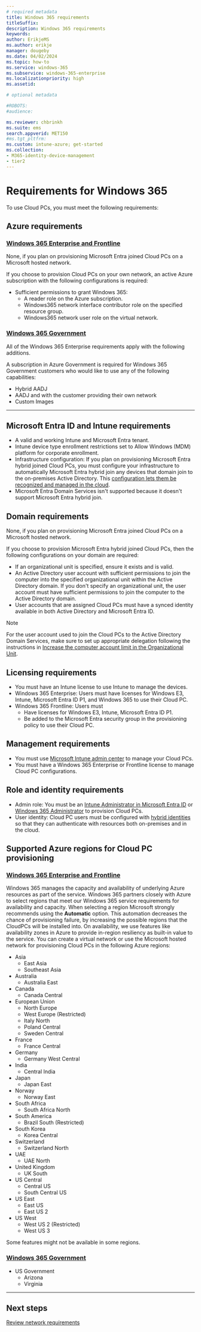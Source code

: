 ```yaml
---
# required metadata
title: Windows 365 requirements
titleSuffix:
description: Windows 365 requirements
keywords:
author: ErikjeMS  
ms.author: erikje
manager: dougeby
ms.date: 04/02/2024
ms.topic: how-to
ms.service: windows-365
ms.subservice: windows-365-enterprise
ms.localizationpriority: high
ms.assetid: 

# optional metadata

#ROBOTS:
#audience:

ms.reviewer: chbrinkh
ms.suite: ems
search.appverid: MET150
#ms.tgt_pltfrm:
ms.custom: intune-azure; get-started
ms.collection:
- M365-identity-device-management
- tier2
---
```


# Requirements for Windows 365

To use Cloud PCs, you must meet the following requirements:

## Azure requirements

### [Windows 365 Enterprise and Frontline](#tab/enterprise)

None, if you plan on provisioning Microsoft Entra joined Cloud PCs on a Microsoft hosted network.

If you choose to provision Cloud PCs on your own network, an active Azure subscription with the following configurations is required:

- Sufficient permissions to grant Windows 365:
  - A reader role on the Azure subscription.
  - Windows365 network interface contributor role on the specified resource group.
  - Windows365 network user role on the virtual network.

### [Windows 365 Government](#tab/government)

All of the Windows 365 Enterprise requirements apply with the following additions.

A subscription in Azure Government is required for Windows 365 Government customers who would like to use any of the following capabilities:

- Hybrid AADJ
- AADJ and with the customer providing their own network
- Custom Images

---

<a name='azure-active-directory-and-intune-requirements'></a>

## Microsoft Entra ID and Intune requirements

- A valid and working Intune and Microsoft Entra tenant.
- Intune device type enrollment restrictions set to Allow Windows (MDM) platform for corporate enrollment.
- Infrastructure configuration: If you plan on provisioning Microsoft Entra hybrid joined Cloud PCs, you must configure your infrastructure to automatically Microsoft Entra hybrid join any devices that domain join to the on-premises Active Directory. This [configuration lets them be recognized and managed in the cloud](/azure/active-directory/devices/overview).
- Microsoft Entra Domain Services isn't supported because it doesn't support Microsoft Entra hybrid join.

## Domain requirements

None, if you plan on provisioning Microsoft Entra joined Cloud PCs on a Microsoft hosted network.

If you choose to provision Microsoft Entra hybrid joined Cloud PCs, then the following configurations on your domain are required:

- If an organizational unit is specified, ensure it exists and is valid.
- An Active Directory user account with sufficient permissions to join the computer into the specified organizational unit within the Active Directory domain. If you don't specify an organizational unit, the user account must have sufficient permissions to join the computer to the Active Directory domain.
- User accounts that are assigned Cloud PCs must have a synced identity available in both Active Directory and Microsoft Entra ID.

> [!NOTE]
> For the user account used to join the Cloud PCs to the Active Directory Domain Services, make sure to set up appropriate delegation following the instructions in [Increase the computer account limit in the Organizational Unit](/mem/autopilot/windows-autopilot-hybrid#increase-the-computer-account-limit-in-the-organizational-unit).

## Licensing requirements

- You must have an Intune license to use Intune to manage the devices.
- Windows 365 Enterprise: Users must have licenses for Windows E3, Intune, Microsoft Entra ID P1, and Windows 365 to use their Cloud PC.
- Windows 365 Frontline: Users must
  - Have licenses for Windows E3, Intune, Microsoft Entra ID P1.
  - Be added to the Microsoft Entra security group in the provisioning policy to use their Cloud PC.

## Management requirements

- You must use [Microsoft Intune admin center](https://admin.microsoft.com/) to manage your Cloud PCs.
- You must have a Windows 365 Enterprise or Frontline license to manage Cloud PC configurations.

## Role and identity requirements

- Admin role: You must be an [Intune Administrator in Microsoft Entra ID](/azure/active-directory/users-groups-roles/directory-assign-admin-roles#intune-administrator) or [Windows 365 Administrator](/azure/active-directory/roles/permissions-reference) to provision Cloud PCs.
- User identity: Cloud PC users must be configured with [hybrid identities](/azure/active-directory/hybrid/whatis-hybrid-identity) so that they can authenticate with resources both on-premises and in the cloud.

## Supported Azure regions for Cloud PC provisioning

### [Windows 365 Enterprise and Frontline](#tab/ent)

Windows 365 manages the capacity and availability of underlying Azure resources as part of the service. Windows 365 partners closely with Azure to select regions that meet our Windows 365 service requirements for availability and capacity. When selecting a region Microsoft strongly recommends using the **Automatic** option. This automation decreases the chance of provisioning failure, by increasing the possible regions that the CloudPCs will be installed into. On availability, we use features like availability zones in Azure to provide in-region resiliency as built-in value to the service. You can create a virtual network or use the Microsoft hosted network for provisioning Cloud PCs in the following Azure regions:

- Asia
  - East Asia
  - Southeast Asia
- Australia
  - Australia East
- Canada
  - Canada Central
- European Union
  - North Europe
  - West Europe (Restricted)
  - Italy North
  - Poland Central
  - Sweden Central
- France
  - France Central
- Germany
  - Germany West Central
- India
  - Central India
- Japan
  - Japan East
- Norway
  - Norway East
- South Africa
  - South Africa North
- South America
  - Brazil South (Restricted)
- South Korea
  - Korea Central
- Switzerland
  - Switzerland North
- UAE
  - UAE North
- United Kingdom
  - UK South
- US Central
  - Central US
  - South Central US
- US East
  - East US
  - East US 2
- US West
  - West US 2 (Restricted)
  - West US 3

Some features might not be available in some regions.

### [Windows 365 Government](#tab/gov)

- US Government
  - Arizona
  - Virginia

---

<!-- ########################## -->
## Next steps

[Review network requirements](requirements-network.md)
